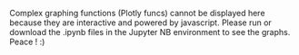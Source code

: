 Complex graphing functions (Plotly funcs) cannot be displayed here because they are interactive and powered by javascript. 
Please run or download the .ipynb files in the Jupyter NB environment to see the graphs. Peace  ! :)
